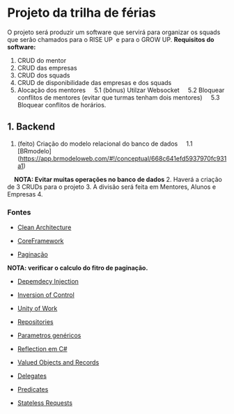# Projeto da trilha de férias
O projeto será produzir um software que servirá para organizar os squads que serão chamados para o RISE UP  e para o GROW UP.
**Requisitos do software:**
1. CRUD do mentor
2. CRUD das empresas
3. CRUD dos squads
4. CRUD de disponibilidade das empresas e dos squads
5. Alocação dos mentores
    5.1 (bônus) Utilzar Websocket
    5.2 Bloquear conflitos de mentores (evitar que turmas tenham dois mentores)
    5.3 Bloquear conflitos de horários.

## 1. Backend
1. (feito) Criação do modelo relacional do banco de dados
    1.1 [BRmodelo] (https://app.brmodeloweb.com/#!/conceptual/668c641efd5937970fc931a1)

    **NOTA: Evitar muitas operações no banco de dados**
2. Haverá a criação de 3 CRUDs para o projeto
3. A divisão será feita em Mentores, Alunos e Empresas
4. 



### Fontes 
- [Clean Architecture](https://www.amazon.com/Clean-Architecture-Craftsmans-Software-Structure/dp/0134494164)

- [CoreFramework](https://learn.microsoft.com/pt-br/ef/core/)

- [Paginação](https://www.google.com/url?sa=t&rct=j&q=&esrc=s&source=web&cd=&ved=2ahUKEwjn3ebT_p-HAxXDkZUCHdcpBJUQFnoECBYQAQ&url=https%3A%2F%2Flearn.microsoft.com%2Fpt-br%2Faspnet%2Fmvc%2Foverview%2Folder-versions-1%2Fnerddinner%2Fimplement-efficient-data-paging&usg=AOvVaw3W7UI2755n5hH9-Jx8yC-P&opi=89978449)

**NOTA: verificar o calculo do fitro de paginação.**

- [Depemdecy Injection]()

- [Inversion of Control]()

- [Unity of Work](https://dotnettutorials.net/lesson/unit-of-work-csharp-mvc/#:~:text=The%20Unit%20of%20Work%20Pattern,will%20roll%20back%20the%20transaction.)

- [Repositories](https://learn.microsoft.com/en-us/aspnet/mvc/overview/older-versions/getting-started-with-ef-5-using-mvc-4/implementing-the-repository-and-unit-of-work-patterns-in-an-asp-net-mvc-application)

- [Parametros genéricos](https://learn.microsoft.com/pt-br/dotnet/csharp/programming-guide/generics/generic-type-parameters)

- [Reflection em C#](https://stackify.com/what-is-c-reflection/#:~:text=of%20C%23%20reflection.-,What%20Is%20Reflection%20In%20C%23%3F,and%20even%20create%20code%20dynamically.)

- [Valued Objects and Records]()

- [Delegates](https://learn.microsoft.com/pt-br/dotnet/csharp/programming-guide/delegates/)

- [Predicates](https://learn.microsoft.com/en-us/dotnet/api/system.predicate-1?view=net-8.0)

- [Stateless Requests]()

